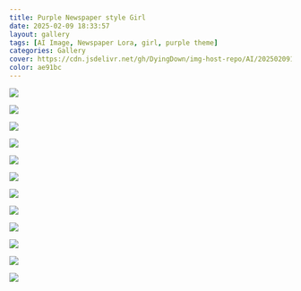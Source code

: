 ```yaml
---
title: Purple Newspaper style Girl
date: 2025-02-09 18:33:57
layout: gallery
tags: [AI Image, Newspaper Lora, girl, purple theme]
categories: Gallery
cover: https://cdn.jsdelivr.net/gh/DyingDown/img-host-repo/AI/202502091859845.png
color: ae91bc
---
```


![](https://cdn.jsdelivr.net/gh/DyingDown/img-host-repo/AI/202502091856256.png)

![](https://cdn.jsdelivr.net/gh/DyingDown/img-host-repo/AI/202502091901284.png)

![](https://cdn.jsdelivr.net/gh/DyingDown/img-host-repo/AI/202502091859845.png)

![](https://cdn.jsdelivr.net/gh/DyingDown/img-host-repo/AI/202502091906808.png)



![](https://cdn.jsdelivr.net/gh/DyingDown/img-host-repo/AI/202502091902398.png)



![](https://cdn.jsdelivr.net/gh/DyingDown/img-host-repo/AI/202502091854538.png)

![](https://cdn.jsdelivr.net/gh/DyingDown/img-host-repo/AI/202502091858847.png)

![](https://cdn.jsdelivr.net/gh/DyingDown/img-host-repo/AI/202502091858965.png)

![](https://cdn.jsdelivr.net/gh/DyingDown/img-host-repo/AI/202502091904199.png)



![](https://cdn.jsdelivr.net/gh/DyingDown/img-host-repo/AI/202502091903689.png)

![](https://cdn.jsdelivr.net/gh/DyingDown/img-host-repo/AI/202502091859716.png)

![](https://cdn.jsdelivr.net/gh/DyingDown/img-host-repo/AI/202502091900964.png)

